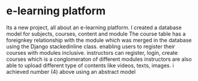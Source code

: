 # e-learning platform
Its a new project, all about an e-learning platform.
 I created a database model for subjects, courses, content and module
 The course table has a foreignkey relationship with the module which was merged in the database using the  Django stackedinline class. enabling users to register their courses with modules inclusive.
instructors can register, login, create courses which is a conglomeraton of different modules
instructors are also able to upload different type of contents like videos, texts, images.
i achieved number (4) above using an abstract model

